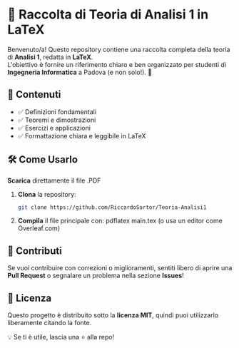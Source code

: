 # 📘 Raccolta di Teoria di Analisi 1 in LaTeX

Benvenuto/a! Questo repository contiene una raccolta completa della teoria di **Analisi 1**, redatta in **LaTeX**.  
L'obiettivo è fornire un riferimento chiaro e ben organizzato per studenti di **Ingegneria Informatica** a Padova (e non solo!). 🚀  

## 📖 Contenuti
- ✅ Definizioni fondamentali  
- ✅ Teoremi e dimostrazioni  
- ✅ Esercizi e applicazioni  
- ✅ Formattazione chiara e leggibile in LaTeX  

## 🛠 Come Usarlo
**Scarica** direttamente il file .PDF
1. **Clona** la repository:
   ```sh
   git clone https://github.com/RiccardoSartor/Teoria-Analisi1
2. **Compila** il file principale con:
   pdflatex main.tex
   (o usa un editor come Overleaf.com)

## 📝 Contributi

Se vuoi contribuire con correzioni o miglioramenti, sentiti libero di aprire una **Pull Request** o segnalare un problema nella sezione **Issues**!

## 📜 Licenza

Questo progetto è distribuito sotto la **licenza MIT**, quindi puoi utilizzarlo liberamente citando la fonte.

💡 Se ti è utile, lascia una ⭐ alla repo!
